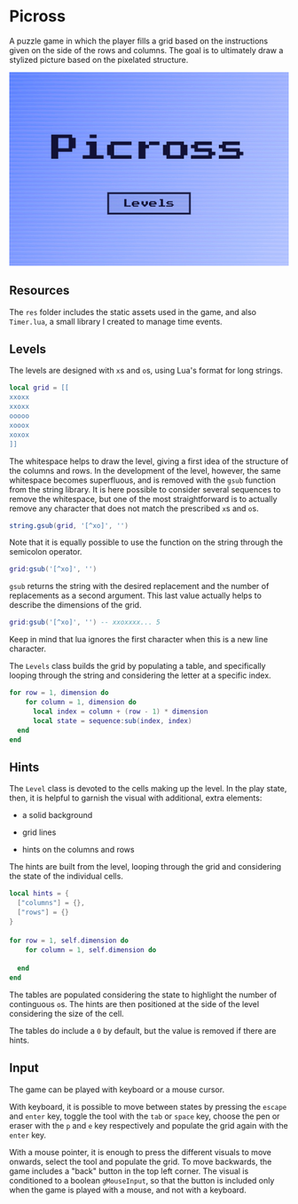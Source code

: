 # Picross

A puzzle game in which the player fills a grid based on the instructions given on the side of the rows and columns. The goal is to ultimately draw a stylized picture based on the pixelated structure.

![Picross](https://github.com/borntofrappe/game-development/blob/master/Showcase/picross.gif)

## Resources

The `res` folder includes the static assets used in the game, and also `Timer.lua`, a small library I created to manage time events.

## Levels

The levels are designed with `x`s and `o`s, using Lua's format for long strings.

```lua
local grid = [[
xxoxx
xxoxx
ooooo
xooox
xoxox
]]
```

The whitespace helps to draw the level, giving a first idea of the structure of the columns and rows. In the development of the level, however, the same whitespace becomes superfluous, and is removed with the `gsub` function from the string library. It is here possible to consider several sequences to remove the whitespace, but one of the most straightforward is to actually remove any character that does not match the prescribed `x`s and `o`s.

```lua
string.gsub(grid, '[^xo]', '')
```

Note that it is equally possible to use the function on the string through the semicolon operator.

```lua
grid:gsub('[^xo]', '')
```

`gsub` returns the string with the desired replacement and the number of replacements as a second argument. This last value actually helps to describe the dimensions of the grid.

```lua
grid:gsub('[^xo]', '') -- xxoxxxx... 5
```

Keep in mind that lua ignores the first character when this is a new line character.

The `Levels` class builds the grid by populating a table, and specifically looping through the string and considering the letter at a specific index.

```lua
for row = 1, dimension do
    for column = 1, dimension do
      local index = column + (row - 1) * dimension
      local state = sequence:sub(index, index)
  end
end
```

## Hints

The `Level` class is devoted to the cells making up the level. In the play state, then, it is helpful to garnish the visual with additional, extra elements:

- a solid background

- grid lines

- hints on the columns and rows

The hints are built from the level, looping through the grid and considering the state of the individual cells.

```lua
local hints = {
  ["columns"] = {},
  ["rows"] = {}
}

for row = 1, self.dimension do
    for column = 1, self.dimension do

  end
end
```

The tables are populated considering the state to highlight the number of continguous `o`s. The hints are then positioned at the side of the level considering the size of the cell.

The tables do include a `0` by default, but the value is removed if there are hints.

## Input

The game can be played with keyboard or a mouse cursor.

With keyboard, it is possible to move between states by pressing the `escape` and `enter` key, toggle the tool with the `tab` or `space` key, choose the pen or eraser with the `p` and `e` key respectively and populate the grid again with the `enter` key.

With a mouse pointer, it is enough to press the different visuals to move onwards, select the tool and populate the grid. To move backwards, the game includes a "back" button in the top left corner. The visual is conditioned to a boolean `gMouseInput`, so that the button is included only when the game is played with a mouse, and not with a keyboard.
